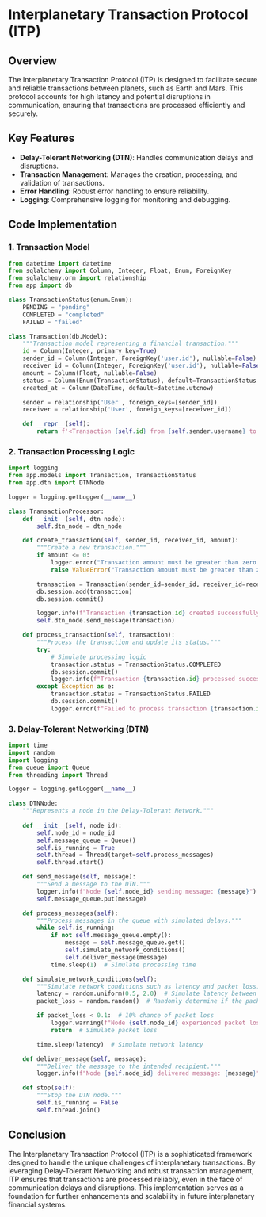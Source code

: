 # Interplanetary Transaction Protocol (ITP)

## Overview

The Interplanetary Transaction Protocol (ITP) is designed to facilitate secure and reliable transactions between planets, such as Earth and Mars. This protocol accounts for high latency and potential disruptions in communication, ensuring that transactions are processed efficiently and securely.

## Key Features

- **Delay-Tolerant Networking (DTN)**: Handles communication delays and disruptions.
- **Transaction Management**: Manages the creation, processing, and validation of transactions.
- **Error Handling**: Robust error handling to ensure reliability.
- **Logging**: Comprehensive logging for monitoring and debugging.

## Code Implementation

### 1. Transaction Model

```python
from datetime import datetime
from sqlalchemy import Column, Integer, Float, Enum, ForeignKey
from sqlalchemy.orm import relationship
from app import db

class TransactionStatus(enum.Enum):
    PENDING = "pending"
    COMPLETED = "completed"
    FAILED = "failed"

class Transaction(db.Model):
    """Transaction model representing a financial transaction."""
    id = Column(Integer, primary_key=True)
    sender_id = Column(Integer, ForeignKey('user.id'), nullable=False)
    receiver_id = Column(Integer, ForeignKey('user.id'), nullable=False)
    amount = Column(Float, nullable=False)
    status = Column(Enum(TransactionStatus), default=TransactionStatus.PENDING)
    created_at = Column(DateTime, default=datetime.utcnow)

    sender = relationship('User', foreign_keys=[sender_id])
    receiver = relationship('User', foreign_keys=[receiver_id])

    def __repr__(self):
        return f'<Transaction {self.id} from {self.sender.username} to {self.receiver.username}>'
```

### 2. Transaction Processing Logic

```python
import logging
from app.models import Transaction, TransactionStatus
from app.dtn import DTNNode

logger = logging.getLogger(__name__)

class TransactionProcessor:
    def __init__(self, dtn_node):
        self.dtn_node = dtn_node

    def create_transaction(self, sender_id, receiver_id, amount):
        """Create a new transaction."""
        if amount <= 0:
            logger.error("Transaction amount must be greater than zero.")
            raise ValueError("Transaction amount must be greater than zero.")

        transaction = Transaction(sender_id=sender_id, receiver_id=receiver_id, amount=amount)
        db.session.add(transaction)
        db.session.commit()

        logger.info(f"Transaction {transaction.id} created successfully.")
        self.dtn_node.send_message(transaction)

    def process_transaction(self, transaction):
        """Process the transaction and update its status."""
        try:
            # Simulate processing logic
            transaction.status = TransactionStatus.COMPLETED
            db.session.commit()
            logger.info(f"Transaction {transaction.id} processed successfully.")
        except Exception as e:
            transaction.status = TransactionStatus.FAILED
            db.session.commit()
            logger.error(f"Failed to process transaction {transaction.id}: {e}")
```

### 3. Delay-Tolerant Networking (DTN)

```python
import time
import random
import logging
from queue import Queue
from threading import Thread

logger = logging.getLogger(__name__)

class DTNNode:
    """Represents a node in the Delay-Tolerant Network."""
    
    def __init__(self, node_id):
        self.node_id = node_id
        self.message_queue = Queue()
        self.is_running = True
        self.thread = Thread(target=self.process_messages)
        self.thread.start()

    def send_message(self, message):
        """Send a message to the DTN."""
        logger.info(f"Node {self.node_id} sending message: {message}")
        self.message_queue.put(message)

    def process_messages(self):
        """Process messages in the queue with simulated delays."""
        while self.is_running:
            if not self.message_queue.empty():
                message = self.message_queue.get()
                self.simulate_network_conditions()
                self.deliver_message(message)
            time.sleep(1)  # Simulate processing time

    def simulate_network_conditions(self):
        """Simulate network conditions such as latency and packet loss."""
        latency = random.uniform(0.5, 2.0)  # Simulate latency between 0.5 to 2 seconds
        packet_loss = random.random()  # Randomly determine if the packet is lost

        if packet_loss < 0.1:  # 10% chance of packet loss
            logger.warning(f"Node {self.node_id} experienced packet loss.")
            return  # Simulate packet loss

        time.sleep(latency)  # Simulate network latency

    def deliver_message(self, message):
        """Deliver the message to the intended recipient."""
        logger.info(f"Node {self.node_id} delivered message: {message}")

    def stop(self):
        """Stop the DTN node."""
        self.is_running = False
        self.thread.join()
```

## Conclusion

The Interplanetary Transaction Protocol (ITP) is a sophisticated framework designed to handle the unique challenges of interplanetary transactions. By leveraging Delay-Tolerant Networking and robust transaction management, ITP ensures that transactions are processed reliably, even in the face of communication delays and disruptions. This implementation serves as a foundation for further enhancements and scalability in future interplanetary financial systems.
